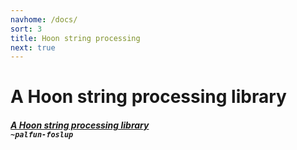 ```yaml
---
navhome: /docs/
sort: 3
title: Hoon string processing
next: true
---
```



# A Hoon string processing library

<div>

<h5><a href="https://github.com/Fang-/urbit-string">A Hoon string processing library</a>
<br />
<code>~palfun-foslup</code></h5>

</div>
